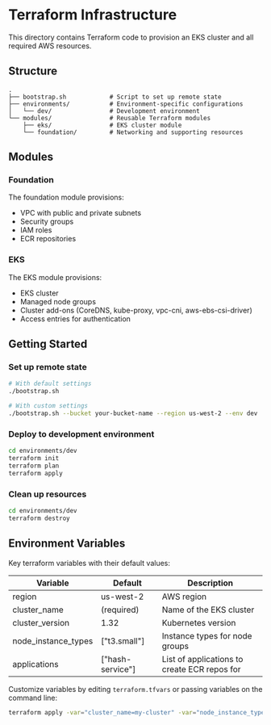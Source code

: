 # Terraform Infrastructure

This directory contains Terraform code to provision an EKS cluster and all required AWS resources.

## Structure

```
.
├── bootstrap.sh            # Script to set up remote state
├── environments/           # Environment-specific configurations
│   └── dev/                # Development environment
└── modules/                # Reusable Terraform modules
    ├── eks/                # EKS cluster module
    └── foundation/         # Networking and supporting resources
```

## Modules

### Foundation

The foundation module provisions:
- VPC with public and private subnets
- Security groups
- IAM roles
- ECR repositories

### EKS

The EKS module provisions:
- EKS cluster
- Managed node groups
- Cluster add-ons (CoreDNS, kube-proxy, vpc-cni, aws-ebs-csi-driver)
- Access entries for authentication

## Getting Started

### Set up remote state

```bash
# With default settings
./bootstrap.sh

# With custom settings
./bootstrap.sh --bucket your-bucket-name --region us-west-2 --env dev
```

### Deploy to development environment

```bash
cd environments/dev
terraform init
terraform plan
terraform apply
```

### Clean up resources

```bash
cd environments/dev
terraform destroy
```

## Environment Variables

Key terraform variables with their default values:

| Variable | Default | Description |
|----------|---------|-------------|
| region | us-west-2 | AWS region |
| cluster_name | (required) | Name of the EKS cluster |
| cluster_version | 1.32 | Kubernetes version |
| node_instance_types | ["t3.small"] | Instance types for node groups |
| applications | ["hash-service"] | List of applications to create ECR repos for |

Customize variables by editing `terraform.tfvars` or passing variables on the command line:

```bash
terraform apply -var="cluster_name=my-cluster" -var="node_instance_types=[\"t3.medium\"]"
```
